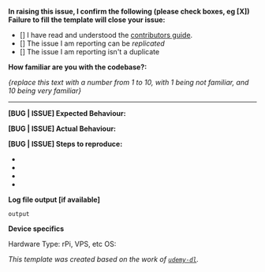 
**In raising this issue, I confirm the following (please check boxes, eg [X]) Failure to fill the template will close your issue:**

- [] I have read and understood the [contributors guide](https://github.com/pi-hole/pi-hole/blob/master/CONTRIBUTING.md).
- [] The issue I am reporting can be *replicated*
- [] The issue I am reporting isn't a duplicate

**How familiar are you with the codebase?:**

_{replace this text with a number from 1 to 10, with 1 being not familiar, and 10 being very familiar}_

---

**[BUG | ISSUE] Expected Behaviour:**


**[BUG | ISSUE] Actual Behaviour:**


**[BUG | ISSUE] Steps to reproduce:**

-
-
-
-

**Log file output [if available]**

`output`

**Device specifics**

Hardware Type: rPi, VPS, etc
OS:


_This template was created based on the work of [`udemy-dl`](https://github.com/nishad/udemy-dl/blob/master/LICENSE)._

